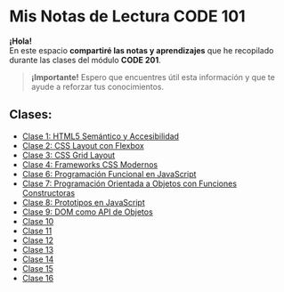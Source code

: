 # Mis Notas de Lectura CODE 101
**¡Hola!**  
En este espacio **compartiré las notas y aprendizajes** que he recopilado durante las clases del módulo **CODE 201**.

> **¡Importante!**
Espero que encuentres útil esta información y que te ayude a reforzar tus conocimientos.

## Clases:
- [Clase 1: HTML5 Semántico y Accesibilidad](read01.md)
- [Clase 2: CSS Layout con Flexbox](read02.md)
- [Clase 3: CSS Grid Layout](read03.md)
- [Clase 4: Frameworks CSS Modernos](read04.md)
- [Clase 6: Programación Funcional en JavaScript](read06.md)
- [Clase 7: Programación Orientada a Objetos con Funciones Constructoras](read07.md)
- [Clase 8: Prototipos en JavaScript](read08.md)
- [Clase 9: DOM como API de Objetos](read09.md)
- [Clase 10](read10.md)
- [Clase 11](read11.md)
- [Clase 12](read12.md)
- [Clase 13](read13.md)
- [Clase 14](read14.md)
- [Clase 15](read15.md)
- [Clase 16](read16.md)